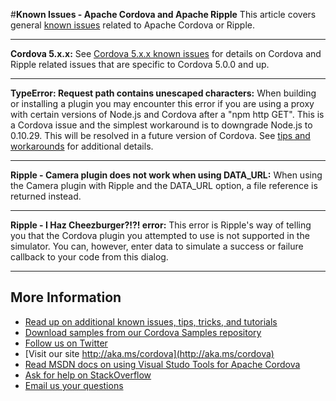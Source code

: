 #**Known Issues - Apache Cordova and Apache Ripple**
This article covers general [known issues](../Readme.md#knownissues) related to Apache Cordova or Ripple. 

----------
**Cordova 5.x.x:** See [Cordova 5.x.x known issues](known-issues-cordova5.md) for details on Cordova and Ripple related issues that are specific to Cordova 5.0.0 and up.

----------
**TypeError: Request path contains unescaped characters:** When building or installing a plugin you may encounter this error if you are using a proxy with certain versions of Node.js and Cordova after a "npm http GET". This is a Cordova issue and the simplest workaround is to downgrade Node.js to 0.10.29. This will be resolved in a future version of Cordova. See [tips and workarounds](../tips-and-workarounds/general/README.md#cordovaproxy) for additional details.

----------
**Ripple - Camera plugin does not work when using DATA_URL:** When using the Camera plugin with Ripple and the DATA_URL option, a file reference is returned instead.

----------
**Ripple - I Haz Cheezburger?!?! error:** This error is Ripple's way of telling you that the Cordova plugin you attempted to use is not supported in the simulator. You can, however, enter data to simulate a success or failure callback to your code from this dialog.

----------
## More Information
* [Read up on additional known issues, tips, tricks, and tutorials](../Readme.md)
* [Download samples from our Cordova Samples repository](http://github.com/Microsoft/cordova-samples)
* [Follow us on Twitter](https://twitter.com/VSCordovaTools)
* [Visit our site http://aka.ms/cordova](http://aka.ms/cordova)
* [Read MSDN docs on using Visual Studo Tools for Apache Cordova](http://go.microsoft.com/fwlink/?LinkID=533794)
* [Ask for help on StackOverflow](http://stackoverflow.com/questions/tagged/visual-studio-cordova)
* [Email us your questions](mailto://multidevicehybridapp@microsoft.com)
